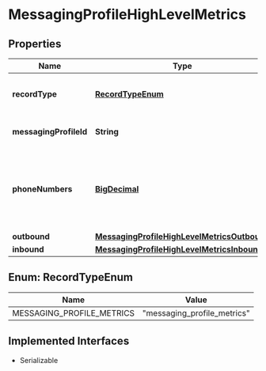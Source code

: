 

# MessagingProfileHighLevelMetrics

## Properties

Name | Type | Description | Notes
------------ | ------------- | ------------- | -------------
**recordType** | [**RecordTypeEnum**](#RecordTypeEnum) | Identifies the type of the resource. |  [optional] [readonly]
**messagingProfileId** | **String** | Identifies the type of resource. |  [optional] [readonly]
**phoneNumbers** | [**BigDecimal**](BigDecimal.md) | The number of phone numbers associated with the messaging profile. |  [optional] [readonly]
**outbound** | [**MessagingProfileHighLevelMetricsOutbound**](MessagingProfileHighLevelMetricsOutbound.md) |  |  [optional]
**inbound** | [**MessagingProfileHighLevelMetricsInbound**](MessagingProfileHighLevelMetricsInbound.md) |  |  [optional]



## Enum: RecordTypeEnum

Name | Value
---- | -----
MESSAGING_PROFILE_METRICS | &quot;messaging_profile_metrics&quot;


## Implemented Interfaces

* Serializable


